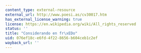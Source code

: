 ```yaml
---
content_type: external-resource
external_url: http://www.poesi.as/cv30017.htm
has_external_license_warning: true
license: https://en.wikipedia.org/wiki/All_rights_reserved
status: ''
title: "Considerando en fr\xEDo"
uid: 076ef18c-e6fd-4f22-8656-b604ceb1c2ef
wayback_url: ''
---
```

